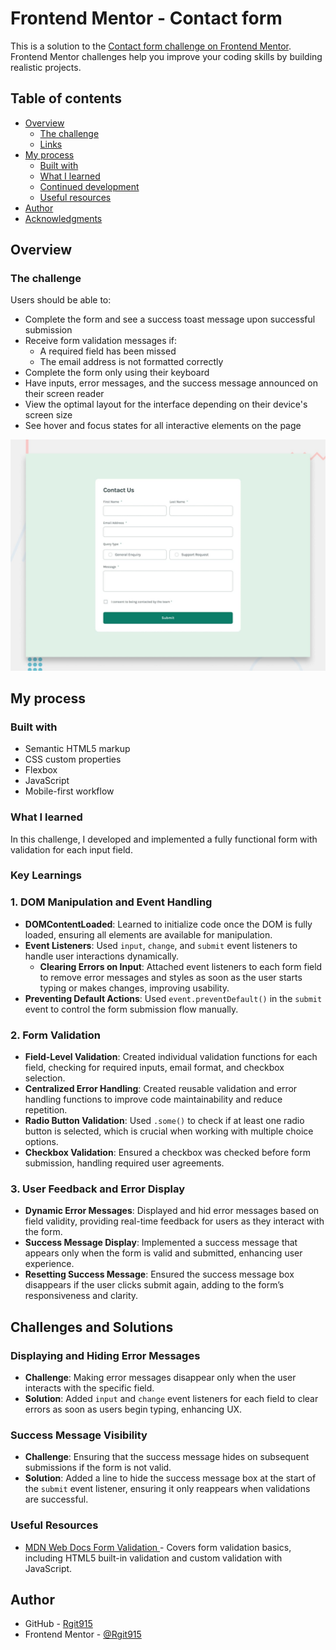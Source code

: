 # Frontend Mentor - Contact form
This is a solution to the [Contact form challenge on Frontend Mentor](https://www.frontendmentor.io/challenges/contact-form--G-hYlqKJj). Frontend Mentor challenges help you improve your coding skills by building realistic projects.

## Table of contents

- [Overview](#overview)
  - [The challenge](#the-challenge)
  - [Links](#links)
- [My process](#my-process)
  - [Built with](#built-with)
  - [What I learned](#what-i-learned)
  - [Continued development](#continued-development)
  - [Useful resources](#useful-resources)
- [Author](#author)
- [Acknowledgments](#acknowledgments)

## Overview

### The challenge

Users should be able to:

- Complete the form and see a success toast message upon successful submission
- Receive form validation messages if:
  - A required field has been missed
  - The email address is not formatted correctly
- Complete the form only using their keyboard
- Have inputs, error messages, and the success message announced on their screen reader
- View the optimal layout for the interface depending on their device's screen size
- See hover and focus states for all interactive elements on the page

![Desktop design](./design/desktop-preview.jpg)

## My process

### Built with

- Semantic HTML5 markup
- CSS custom properties
- Flexbox
- JavaScript
- Mobile-first workflow


### What I learned

In this challenge, I developed and implemented a fully functional form with validation for each input field.

### Key Learnings

### 1. DOM Manipulation and Event Handling
   - **DOMContentLoaded**: Learned to initialize code once the DOM is fully loaded, ensuring all elements are available for manipulation.
   - **Event Listeners**: Used `input`, `change`, and `submit` event listeners to handle user interactions dynamically.
     - **Clearing Errors on Input**: Attached event listeners to each form field to remove error messages and styles as soon as the user starts typing or makes changes, improving usability.
   - **Preventing Default Actions**: Used `event.preventDefault()` in the `submit` event to control the form submission flow manually.

### 2. Form Validation
   - **Field-Level Validation**: Created individual validation functions for each field, checking for required inputs, email format, and checkbox selection.
   - **Centralized Error Handling**: Created reusable validation and error handling functions to improve code maintainability and reduce repetition.
   - **Radio Button Validation**: Used `.some()` to check if at least one radio button is selected, which is crucial when working with multiple choice options.
   - **Checkbox Validation**: Ensured a checkbox was checked before form submission, handling required user agreements.

### 3. User Feedback and Error Display
   - **Dynamic Error Messages**: Displayed and hid error messages based on field validity, providing real-time feedback for users as they interact with the form.
   - **Success Message Display**: Implemented a success message that appears only when the form is valid and submitted, enhancing user experience.
   - **Resetting Success Message**: Ensured the success message box disappears if the user clicks submit again, adding to the form’s responsiveness and clarity.

## Challenges and Solutions

### Displaying and Hiding Error Messages
- **Challenge**: Making error messages disappear only when the user interacts with the specific field.
- **Solution**: Added `input` and `change` event listeners for each field to clear errors as soon as users begin typing, enhancing UX.

### Success Message Visibility
- **Challenge**: Ensuring that the success message hides on subsequent submissions if the form is not valid.
- **Solution**: Added a line to hide the success message box at the start of the `submit` event listener, ensuring it only reappears when validations are successful.

### Useful Resources
- [MDN Web Docs Form Validation ](https://developer.mozilla.org/en-US/docs/Learn/Forms/Form_validation) - Covers form validation basics, including HTML5 built-in validation and custom validation with JavaScript.


## Author

- GitHub - [Rgit915](https://github.com/Rgit915)
- Frontend Mentor - [@Rgit915](https://www.frontendmentor.io/profile/Rgit915)
